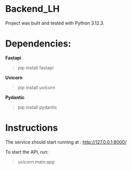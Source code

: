 # Backend_LH

Project was built and tested with Python 3.12.3.

# Dependencies:

**Fastapi**

> pip install fastapi

**Uvicorn**

> pip install uvicorn

**Pydantic**

> pip install pydantic

# Instructions

The service should start running at : http://127.0.0.1:8000/

To start the API, run:

> uvicorn main:app
